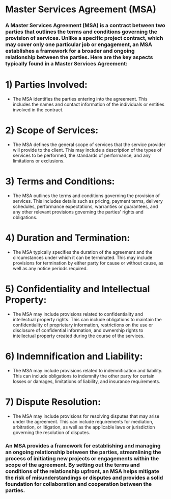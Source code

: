 # Master Services Agreement (MSA)

### A Master Services Agreement (MSA) is a contract between two parties that outlines the terms and conditions governing the provision of services. Unlike a specific project contract, which may cover only one particular job or engagement, an MSA establishes a framework for a broader and ongoing relationship between the parties. Here are the key aspects typically found in a Master Services Agreement:

# 1) Parties Involved:

 - The MSA identifies the parties entering into the agreement. This includes the names and contact information of the individuals or entities involved in the contract.

# 2) Scope of Services:

 - The MSA defines the general scope of services that the service provider will provide to the client. This may include a description of the types of services to be performed, the standards of performance, and any limitations or exclusions.

# 3) Terms and Conditions:

 - The MSA outlines the terms and conditions governing the provision of services. This includes details such as pricing, payment terms, delivery schedules, performance expectations, warranties or guarantees, and any other relevant provisions governing the parties' rights and obligations.

# 4) Duration and Termination:

 - The MSA typically specifies the duration of the agreement and the circumstances under which it can be terminated. This may include provisions for termination by either party for cause or without cause, as well as any notice periods required.

# 5) Confidentiality and Intellectual Property:

 - The MSA may include provisions related to confidentiality and intellectual property rights. This can include obligations to maintain the confidentiality of proprietary information, restrictions on the use or disclosure of confidential information, and ownership rights to intellectual property created during the course of the services.

# 6) Indemnification and Liability:

 - The MSA may include provisions related to indemnification and liability. This can include obligations to indemnify the other party for certain losses or damages, limitations of liability, and insurance requirements.

# 7) Dispute Resolution:

 - The MSA may include provisions for resolving disputes that may arise under the agreement. This can include requirements for mediation, arbitration, or litigation, as well as the applicable laws or jurisdiction governing the resolution of disputes.

### An MSA provides a framework for establishing and managing an ongoing relationship between the parties, streamlining the process of initiating new projects or engagements within the scope of the agreement. By setting out the terms and conditions of the relationship upfront, an MSA helps mitigate the risk of misunderstandings or disputes and provides a solid foundation for collaboration and cooperation between the parties.
